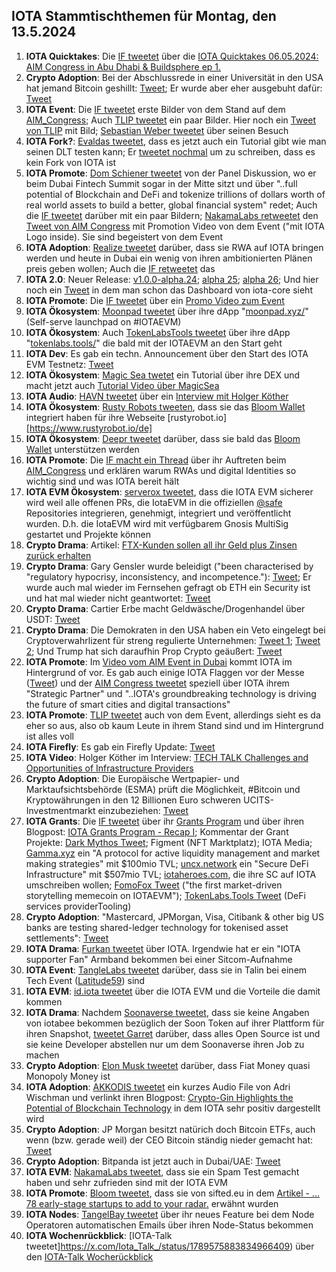 ## IOTA Stammtischthemen für Montag, den 13.5.2024

1. **IOTA Quicktakes**: Die [IF tweetet](https://x.com/iota/status/1787739851124535333) über die [IOTA Quicktakes 06.05.2024: AIM Congress in Abu Dhabi & Buildsphere ep 1.](https://www.youtube.com/watch?v=LaecpSBpBcY)
2. **Crypto Adoption**: Bei der Abschlussrede in einer Universität in den USA hat jemand Bitcoin geshillt: [Tweet](https://x.com/TheBTCTherapist/status/1787647989177008599); Er wurde aber eher ausgebuht dafür: [Tweet](https://x.com/sunny051488/status/1787682548522614838)
3. **IOTA Event**: Die [IF tweetet](https://x.com/iota/status/1787739851124535333) erste Bilder von dem Stand auf dem [AIM_Congress](https://twitter.com/AIM_Congress); Auch [TLIP tweetet](https://x.com/TLIP_io/status/1787935488344457218) ein paar Bilder. Hier noch ein [Tweet von TLIP](https://x.com/TLIP_io/status/1788159510143545413) mit Bild; [Sebastian Weber tweetet](https://x.com/Sebasti65365174/status/1788151220147736597) über seinen Besuch
4. **IOTA Fork?**: [Evaldas tweetet](https://x.com/lunfardo314/status/1787743301837152424), dass es jetzt auch ein Tutorial gibt wie man seinen DLT testen kann; Er [tweetet nochmal](https://x.com/lunfardo314/status/1787793669547765919) um zu schreiben, dass es kein Fork von IOTA ist
5. **IOTA Promote**: [Dom Schiener tweetet](https://x.com/DomSchiener/status/1787765125731983702) von der Panel Diskussion, wo er beim Dubai Fintech Summit sogar in der Mitte sitzt und über "..full potential of Blockchain and DeFi and tokenize trillions of dollars worth of real world assets to build a better, global financial system" redet; Auch die [IF tweetet](https://x.com/iota/status/1787818462766629047) darüber mit ein paar Bildern; [NakamaLabs retweetet](https://x.com/Nakama_Labs/status/1788249878939725868) den [Tweet von AIM Congress](https://x.com/AIM_Congress/status/1788091350291829119) mit Promotion Video von dem Event ("mit IOTA Logo inside). Sie sind begeistert von dem Event 
6. **IOTA Adoption**: [Realize tweetet](https://x.com/realizefinance/status/1787765392019972141) darüber, dass sie RWA auf IOTA bringen werden und heute in Dubai ein wenig von ihren ambitionierten Plänen preis geben wollen; Auch die [IF retweetet](https://x.com/iota/status/1787824791719714958) das
7. **IOTA 2.0**: Neuer Release: [v1.0.0-alpha.24](https://github.com/iotaledger/iota-core/releases/tag/v1.0.0-alpha.24); [alpha 25](https://github.com/iotaledger/iota-core/releases/tag/v1.0.0-alpha.25); [alpha 26](https://github.com/iotaledger/iota-core/releases/tag/v1.0.0-alpha.26); Und hier noch ein [Tweet](https://x.com/GM__INV/status/1787820923036266895) in dem man schon das Dashboard von iota-core sieht
8. **IOTA Promote**: Die [IF tweetet](https://x.com/iota/status/1787860173618303124) über ein [Promo Video zum Event](https://youtu.be/wP-pM6YSZu0)
9. **IOTA Ökosystem**: [Moonpad tweetet](https://x.com/MoonpadXYZ/status/1787919103241372064) über ihre dApp "[moonpad.xyz/](https://moonpad.xyz/)" (Self-serve launchpad on #IOTAEVM)
10. **IOTA Ökosystem**: Auch [TokenLabsTools tweetet](https://x.com/TokenLabsTools/status/1788160351718027391) über ihre dApp "[tokenlabs.tools/](https://tokenlabs.tools/)" die bald mit der IOTAEVM an den Start geht
11. **IOTA Dev**: Es gab ein techn. Announcement über den Start des IOTA EVM Testnetz: [Tweet](https://x.com/Vrom14286662/status/1788106304512209003)
12. **IOTA Ökosystem**: [Magic Sea twetet](https://x.com/MagicSeaDEX/status/1787918515342553285) ein Tutorial über ihre DEX und macht jetzt auch [Tutorial Video über MagicSea](https://www.youtube.com/@magicsea)
13. **IOTA Audio**: [HAVN tweetet](https://x.com/HAVN_network/status/1788176925715808451) über ein [Interview mit Holger Köther](https://www.youtube.com/watch?v=zr_Pz3Ssfr8)
14. **IOTA Ökosystem**: [Rusty Robots tweeten](https://x.com/RustyRobotCC/status/1788191695173005672), dass sie das [Bloom Wallet](https://twitter.com/bloomwalletio) integriert haben für ihre Webseite [rustyrobot.io][https://www.rustyrobot.io/de]
15. **IOTA Ökosystem**: [Deepr tweetet](https://x.com/DeeprFinance/status/1788190858979721559) darüber, dass sie bald das [Bloom Wallet](https://twitter.com/bloomwalletio) unterstützen werden
16. **IOTA Promote**: Die [IF macht ein Thread](https://x.com/iota/status/1788192130424345018) über ihr Auftreten beim [AIM_Congress](https://twitter.com/AIM_Congress) und erklären warum RWAs und digital Identities so wichtig sind und was IOTA bereit hält
17. **IOTA EVM Ökosystem**: [serverox tweetet](https://x.com/servrox/status/1788144741055410615), dass die IOTA EVM sicherer wird weil alle offenen PRs, die IotaEVM in die offiziellen [@safe](https://twitter.com/safe) Repositories integrieren, genehmigt, integriert und veröffentlicht wurden. D.h. die IotaEVM wird mit verfügbarem Gnosis MultiSig gestartet und Projekte können
18. **Crypto Drama**: Artikel: [FTX-Kunden sollen all ihr Geld plus Zinsen zurück erhalten](https://www.blocktrainer.de/blog/ftx-kunden-sollen-all-ihr-geld-plus-zinsen-zurueck-erhalten) 
19. **Crypto Drama**: Gary Gensler wurde beleidigt ("been characterised by "regulatory hypocrisy, inconsistency, and incompetence."): [Tweet](https://x.com/RadarHits/status/1788159822799523847); Er wurde auch mal wieder im Fernsehen gefragt ob ETH ein Security ist und hat mal wieder nicht geantwortet: [Tweet](https://x.com/CollinBrownXRP/status/1787876128884924792)
20. **Crypto Drama**: Cartier Erbe macht Geldwäsche/Drogenhandel über USDT: [Tweet](https://x.com/btcecho/status/1788248558010839064)
21. **Crypto Drama**: Die Demokraten in den USA haben ein Veto eingelegt bei Cryptoverwahrlizent für streng regulierte Unternehmen: [Tweet 1](https://x.com/TheRobynHD/status/1788286394957275528); [Tweet 2](https://x.com/CaitlinLong_/status/1788328626250813657); Und Trump hat sich daraufhin Prop Crypto geäußert: [Tweet](https://x.com/WatcherGuru/status/1788373884418294072)
22. **IOTA Promote**: Im [Video vom AIM Event in Dubai](https://x.com/AIM_Congress/status/1788091350291829119) kommt IOTA im Hintergrund of vor. Es gab auch einige IOTA Flaggen vor der Messe ([Tweet](https://x.com/GM__INV/status/1788253411290362190)) und der [AIM Congress tweetet](https://x.com/AIM_Congress/status/1788499838809632955) speziell über IOTA ihrem "Strategic Partner" und "..IOTA's groundbreaking technology is driving the future of smart cities and digital transactions"
23. **IOTA Promote**: [TLIP tweetet](https://x.com/TLIP_io/status/1788549076683809079) auch von dem Event, allerdings sieht es da eher so aus, also ob kaum Leute in ihrem Stand sind und im Hintergrund ist alles voll
24. **IOTA Firefly**: Es gab ein Firefly Update: [Tweet](https://x.com/OTTI28518618/status/1788560887147540607)
25. **IOTA Video**: Holger Köther im Interview: [TECH TALK Challenges and Opportunities of Infrastructure Providers](https://www.youtube.com/watch?v=YYt0P1DJRU0)
26. **Crypto Adoption**: Die Europäische Wertpapier- und Marktaufsichtsbehörde (ESMA) prüft die Möglichkeit, #Bitcoin und Kryptowährungen in den 12 Billionen Euro schweren UCITS-Investmentmarkt einzubeziehen: [Tweet](https://x.com/TheRobynHD/status/1788537276147892680)
27. **IOTA Grants**: Die [IF tweetet](https://x.com/iota/status/1788554521376940184) über ihr [Grants Program](https://iotadlt.foundation/grants) und über ihren Blogpost: [IOTA Grants Program - Recap I](https://blog.iota.org/iota-grants-program-recap-1/); Kommentar der Grant Projekte: [Dark Mythos Tweet](https://x.com/DarkMythosIOTA/status/1788558380522516517); Figment (NFT Marktplatz); IOTA Media; [Gamma.xyz](https://www.gamma.xyz/) ein "A protocol for active liquidity management and market making strategies" mit $100mio TVL; [uncx.network](https://uncx.network/) ein "Secure DeFi Infrastructure" mit $507mio TVL; [iotaheroes.com](https://www.iotaheroes.com/), die ihre SC auf IOTA umschreiben wollen; [FomoFox Tweet](https://x.com/FOMO_Fox/status/1788641515750801526) ("the first market-driven storytelling memecoin on IOTAEVM"); [TokenLabs.Tools Tweet](https://x.com/TokenLabsTools/status/1788569231576981556) (DeFi services providerTooling)
28. **Crypto Adoption**: "Mastercard, JPMorgan, Visa, Citibank & other big US banks are testing shared-ledger technology for tokenised asset settlements": [Tweet](https://x.com/RadarHits/status/1788610078829928534)
29. **IOTA Drama**: [Furkan tweetet](https://x.com/FurkanCCTV/status/1788276431228703118) über IOTA. Irgendwie hat er ein "IOTA supporter Fan" Armband bekommen bei einer Sitcom-Aufnahme
30. **IOTA Event**: [TangleLabs tweetet](https://x.com/Tangle_Labs/status/1788641436172488854) darüber, dass sie in Talin bei einem Tech Event ([Latitude59](https://twitter.com/Latitude59)) sind
31. **IOTA EVM**: [id.iota tweetet](https://x.com/id_iota/status/1789619671227850783) über die IOTA EVM und die Vorteile die damit kommen
32. **IOTA Drama**: Nachdem [Soonaverse tweetet](https://x.com/soon_labs/status/1789464552566063483), dass sie keine Angaben von iotabee bekommen bezüglich der Soon Token auf ihrer Plattform für ihren Snapshot, [tweetet Garret](https://x.com/GarrettBullish/status/1789505817361961072) darüber, dass alles Open Source ist und sie keine Developer abstellen nur um dem Soonaverse ihren Job zu machen
33. **Crypto Adoption**: [Elon Musk tweetet](https://x.com/elonmusk/status/1789394404446282213) darüber, dass Fiat Money quasi Monopoly Money ist
34. **IOTA Adoption**: [AKKODIS tweetet](https://x.com/akkodis_global/status/1789036022015107196) ein kurzes Audio File von Adri Wischman und verlinkt ihren Blogpost: [Crypto-Gin Highlights the Potential of Blockchain Technology](https://www.akkodis.com/en/blog/articles/crypto-gin-blockchain-distributed-ledger-technology) in dem IOTA sehr positiv dargestellt wird
35. **Crypto Adoption**: JP Morgan besitzt natürich doch Bitcoin ETFs, auch wenn (bzw. gerade weil) der CEO Bitcoin ständig nieder gemacht hat: [Tweet](https://x.com/RyanSAdams/status/1789024343038586956)
36. **Crypto Adoption**: Bitpanda ist jetzt auch in Dubai/UAE: [Tweet](https://x.com/dmcccrypto/status/1787785616857481419)
37. **IOTA EVM**: [NakamaLabs tweetet](https://x.com/Nakama_Labs/status/1788949747891319257), dass sie ein Spam Test gemacht haben und sehr zufrieden sind mit der IOTA EVM
38. **IOTA Promote**: [Bloom tweetet](https://x.com/bloomwalletio/status/1788932134079709290), dass sie von sifted.eu in dem [Artikel - ...  78 early-stage startups to add to your radar.](https://sifted.eu/pro/briefings/crypto-and-defi-2024) erwähnt wurden
39. **IOTA Nodes**: [TangelBay tweetet](https://x.com/tanglebay/status/1789371076272689338) über ihr neues Feature bei dem Node Operatoren automatischen Emails über ihren Node-Status bekommen
40. **IOTA Wochenrückblick**: [IOTA-Talk tweetet]https://x.com/Iota_Talk_/status/1789575883834966409) über den [IOTA-Talk Wocherückblick](https://www.iota-talk.com/index.php?article/394-wochenr%C3%BCckblick-vom-5-bis-11-mai-2024/)


